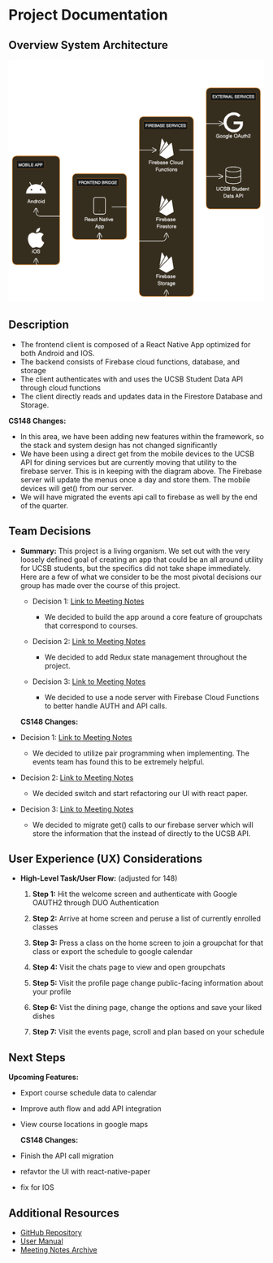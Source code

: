 # Project Documentation

## Overview System Architecture

![System Architecture](diagram.png)

## Description

- The frontend client is composed of a React Native App optimized for both Android and IOS.
- The backend consists of Firebase cloud functions, database, and storage
- The client authenticates with and uses the UCSB Student Data API through cloud functions
- The client directly reads and updates data in the Firestore Database and Storage.

**CS148 Changes:**

- In this area, we have been adding new features within the framework, so the stack and system design has not changed significantly
- We have been using a direct get from the mobile devices to the UCSB API for dining services but are currently moving that utility to the firebase server. This is in keeping with the diagram above. The Firebase server will update the menus once a day and store them. The mobile devices will get() from our server.
- We will have migrated the events api call to firebase as well by the end of the quarter.

## Team Decisions

- **Summary:**
  This project is a living organism. We set out with the very loosely defined goal of creating an app that could be an all around utility for UCSB students, but the specifics did not take shape immediately. Here are a few of what we consider to be the most pivotal decisions our group has made over the course of this project.

  - Decision 1: [Link to Meeting Notes](../team/sprint02/2_10-14-7pm.md)
    - We decided to build the app around a core feature of groupchats that correspond to courses.

  - Decision 2: [Link to Meeting Notes](../team/retrospectives/RETRO_01.md)
    - We decided to add Redux state management throughout the project.

  - Decision 3: [Link to Meeting Notes](../team/sprint05/3_lec11-08.md)
    - We decided to use a node server with Firebase Cloud Functions to better handle AUTH and API calls.

  <!-- Add more decisions as needed -->
  **CS148 Changes:**
- Decision 1: [Link to Meeting Notes](..team/retrospectives/RETRO_02.md)
  - We decided to utilize pair programming when implementing. The events team has found this to be extremely helpful.

- Decision 2: [Link to Meeting Notes](../team/sprint03/3_lec12)
  - We decided switch and start refactoring our UI with react paper.

- Decision 3: [Link to Meeting Notes](../team/sprint05/3_lec11-08.md)
  - We decided to migrate get() calls to our firebase server which will store the information that the  instead of directly to the UCSB API.

## User Experience (UX) Considerations

- **High-Level Task/User Flow:** (adjusted for 148)
  1. **Step 1:**
     Hit the welcome screen and authenticate with Google OAUTH2 through DUO Authentication

  2. **Step 2:**
     Arrive at home screen and peruse a list of currently enrolled classes

  3. **Step 3:**
     Press a class on the home screen to join a groupchat for that class or export the schedule to google calendar

  4. **Step 4:**
     Visit the chats page to view and open groupchats

  5. **Step 5:**
     Visit the profile page change public-facing information about your profile

  6. **Step 6:**
      Vist the dining page, change the options and save your liked dishes

  7. **Step 7:**
      Visit the events page, scroll and plan based on your schedule

  <!-- Add more steps as needed -->
  
## Next Steps

**Upcoming Features:**

- Export course schedule data to calendar
- Improve auth flow and add API integration
- View course locations in google maps

    **CS148 Changes:**
- Finish the API call migration
- refavtor the UI with react-native-paper
- fix for IOS

## Additional Resources

- [GitHub Repository](https://github.com/ucsb-cs148-w24/coral/tree/main)
- [User Manual](MANUAL.md)
- [Meeting Notes Archive](/team/)
